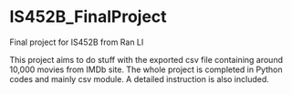 # IS452B_FinalProject
Final project for IS452B from Ran LI

This project aims to do stuff with the exported csv file containing around 10,000 movies from IMDb site.
The whole project is completed in Python codes and mainly csv module.
A detailed instruction is also included.
